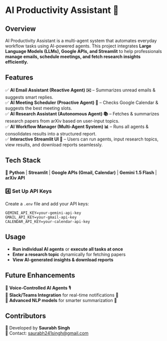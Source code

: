 # AI Productivity Assistant 🚀

## **Overview**
AI Productivity Assistant is a multi-agent system that automates everyday workflow tasks using AI-powered agents. This project integrates **Large Language Models (LLMs), Google APIs, and Streamlit** to help professionals **manage emails, schedule meetings, and fetch research insights efficiently.**

## **Features**
✅ **AI Email Assistant (Reactive Agent) ✉️** – Summarizes unread emails & suggests smart replies.  
✅ **AI Meeting Scheduler (Proactive Agent) 📅** – Checks Google Calendar & suggests the best meeting slots.  
✅ **AI Research Assistant (Autonomous Agent) 📚** – Fetches & summarizes research papers from arXiv based on user-input topics.  
✅ **AI Workflow Manager (Multi-Agent System) 📊** – Runs all agents & consolidates results into a structured report.  
✅ **Interactive Streamlit UI 🎨** – Users can run agents, input research topics, view results, and download reports seamlessly.

## **Tech Stack**
🔹 **Python** | **Streamlit** | **Google APIs (Gmail, Calendar)** | **Gemini 1.5 Flash** | **arXiv API**  



### **4️⃣ Set Up API Keys**
Create a `.env` file and add your API keys:
```plaintext
GEMINI_API_KEY=your-gemini-api-key
GMAIL_API_KEY=your-gmail-api-key
CALENDAR_API_KEY=your-calendar-api-key
```



## **Usage**
- **Run individual AI agents** or **execute all tasks at once**
- **Enter a research topic** dynamically for fetching papers
- **View AI-generated insights & download reports**

## **Future Enhancements**
🔹 **Voice-Controlled AI Agents** 🎙️  
🔹 **Slack/Teams Integration** for real-time notifications 📢  
🔹 **Advanced NLP models** for smarter summarization 🧠  


## **Contributors**
🚀 Developed by **Saurabh Singh**  
📧 Contact: saurabh241singh@gmail.com  



